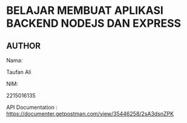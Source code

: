 # BELAJAR MEMBUAT APLIKASI BACKEND NODEJS DAN EXPRESS
## AUTHOR

Nama: 

Taufan Ali

NIM: 

2215016135

API Documentation : https://documenter.getpostman.com/view/35446258/2sA3dsnZPK
